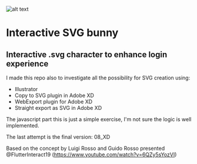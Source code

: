 ![alt text](https://repository-images.githubusercontent.com/290603478/ee41c100-f4eb-11ea-9b83-5b2d14df7d76)


# Interactive SVG bunny
## Interactive .svg character to enhance login experience

I made this repo also to investigate all the possibility for SVG creation using:

- Illustrator
- Copy to SVG plugin in Adobe XD
- WebExport plugin for Adobe XD
- Straight export as SVG in Adobe XD

The javascript part this is just a simple exercise, I'm not sure the logic is well implemented.

The last attempt is the final version:
08_XD

Based on the concept by Luigi Rosso and Guido Rosso presented @FlutterInteract19
(https://www.youtube.com/watch?v=6QZy5sYozVI)
